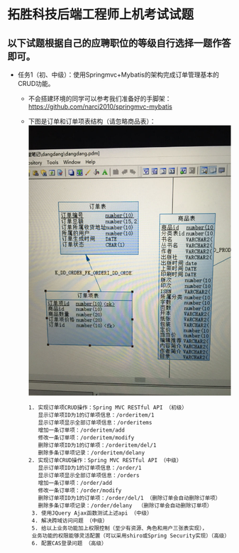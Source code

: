 # 拓胜科技后端工程师上机考试试题

## 以下试题根据自己的应聘职位的等级自行选择一题作答即可。
* 任务1（初、中级）：使用Springmvc+Mybatis的架构完成订单管理基本的CRUD功能。
    * 不会搭建环境的同学可以参考我们准备好的手脚架：https://github.com/narci2010/springmvc-mybatis
    * 下图是订单和订单项表结构（请忽略商品表）：
      <img src="task1.jpg"/>
 
          1. 实现订单项CRUD操作：Spring MVC RESTful API （初级）
             显示订单项ID为1的订单项信息：/orderitem/1
             显示订单项显示全部订单项信息：/orderitems
             增加一条订单项：/orderitem/add
             修改一条订单项：/orderitem/modify
             删除订单项ID为1的订单项：/orderitem/del/1
             删除多条订单项记录：/orderitem/delany  
          2. 实现订单CRUD操作：Spring MVC RESTful API （中级）
             显示订单项ID为1的订单项信息：/order/1
             显示订单项显示全部订单项信息：/orders
             增加一条订单项：/order/add
             修改一条订单项：/order/modify
             删除订单项ID为1的订单项：/order/del/1 （删除订单会自动删除订单项）
             删除多条订单项记录：/order/delany  （删除订单会自动删除订单项）
           3. 使用JQuery Ajax函数测试上述api （中级）
           4. 解决跨域访问问题 （中级）
           5. 给以上业务功能加上权限控制（至少有资源、角色和用户三张表实现），
           业务功能的权限能够灵活配置（可以采用shiro或Spring Security实现）（高级）
           6. 配置CAS登录问题 （高级）
         
